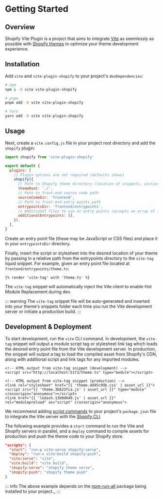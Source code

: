 # Getting Started

## Overview

Shopify Vite Plugin is a project that aims to integrate [Vite](https://vitejs.dev/) as seemlessly as possible
with [Shopify themes](https://shopify.dev/docs/themes) to optimize your theme development experience.

## Installation

Add `vite` and `vite-plugin-shopify` to your project's `devDependencies`:

```bash
# npm
npm i -D vite vite-plugin-shopify

# pnpm
pnpm add -D vite vite-plugin-shopify

# Yarn
yarn add -D vite vite-plugin-shopify
```

## Usage

Next, create a `vite.config.js` file in your project root directory and add the `shopify` plugin:

```js
import shopify from 'vite-plugin-shopify'

export default {
  plugins: [
    // Plugin options are not required (defaults shown)
    shopify({
      // Path to Shopify theme directory (location of snippets, sections, templates, etc.)
      themeRoot: './',
      // Path to front-end source code path
      sourceCodeDir: 'frontend',
      // Path to front-end entry points path
      entrypointsDir: 'frontend/entrypoints',
      // Additional files to use as entry points (accepts an array of file paths or glob patterns)
      additionalEntrypoints: [],
    }),
  ],
}
```

Create an entry point file (these may be JavaScript or CSS files) and place it in your `entrypointsDir` directory.

Finally, insert the script or stylesheet into the desired location of your theme by passing in a relative path from the entrypoints directory to the `vite-tag` liquid snippet. For example, given an entry point file located at `frontend/entrypoints/theme.ts`:

```liquid
{% render 'vite-tag' with 'theme.ts' %}
```

The `vite-tag` snippet will automatically inject the Vite client to enable Hot Module Replacement during dev.

::: warning
The `vite-tag` snippet file will be
auto-generated and inserted into your theme's snippets folder each time you
run the Vite development server or initiate a production build.
:::

## Development & Deployment

To start development, run the `vite` CLI command. In development, the `vite-tag` snippet will output a module script tag or stylesheet link tag which loads the desired entry point file from the Vite development server. In production, the snippet will output a tag to load the compiled asset from Shopify's CDN, along with additional script and link tags for any imported modules.

```liquid
<!-- HTML output from vite-tag snippet (development) -->
<script src="http://localhost:5173/theme.ts" type="module"></script>

<!-- HTML output from vite-tag snippet (production) -->
<link rel="stylesheet" href="{{ 'theme.4d95c99b.css' | asset_url }}">
<script src="{{ 'theme.3b623fca.js' | asset_url }}" type="module" crossorigin="anonymous"></script>
<link href="{{ 'lodash.13b0d649.js' | asset_url }}" rel="modulepreload" as="script" crossorigin="anonymous">
```

We recommend adding [script commands](https://docs.npmjs.com/cli/v8/using-npm/scripts) to your project's `package.json` file to integrate the Vite server with the [Shopify CLI](https://shopify.dev/themes/tools/cli).

The following example provides a `start` command to run the Vite and Shopify servers in parallel, and a `deploy` command to compile assets for production and push the theme code to your Shopify store.

```json
"scripts": {
  "start": "run-p vite:serve shopify:serve",
  "deploy": "run-s vite:build shopify:push",
  "vite:serve": "vite",
  "vite:build": "vite build",
  "shopify:serve": "shopify theme serve",
  "shopify:push": "shopify theme push"
}
```

::: info
The above example depends on the [npm-run-all](https://www.npmjs.com/package/npm-run-all) package being installed to your project._
:::
